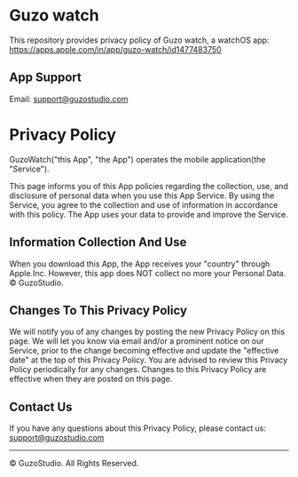 # Guzo watch
This repository provides privacy policy of Guzo watch, a watchOS app: https://apps.apple.com/in/app/guzo-watch/id1477483750

## App Support
Email: support@guzostudio.com

# Privacy Policy

GuzoWatch("this App", "the App") operates the mobile application(the "Service").

  This page informs you of this App policies regarding the collection, use, and disclosure of personal data when you use this App Service.  By using the Service, you agree to the collection and use of information in accordance with this policy. The App uses your data to provide and improve the Service.

  ## Information Collection And Use
  
  When you download this App, the App receives your "country" through Apple.Inc. However, this app does NOT collect no more your Personal Data. 
  © GuzoStudio.
  
  ## Changes To This Privacy Policy
  
  We will notify you of any changes by posting the new Privacy Policy on this page. We will let you know via email and/or a prominent notice on our Service, prior to the change becoming effective and update the "effective date" at the top of this Privacy Policy. You are advised to review this Privacy Policy periodically for any changes. Changes to this Privacy Policy are effective when they are posted on this page.
  
  ## Contact Us
  
  If you have any questions about this Privacy Policy, please contact us: support@guzostudio.com
  
- - -

© GuzoStudio. All Rights Reserved.
